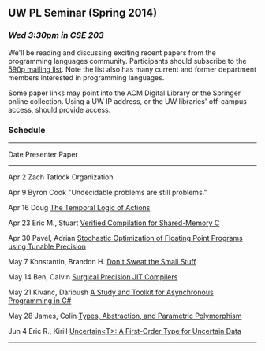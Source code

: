 ## UW PL Seminar (Spring 2014)

### *Wed 3:30pm in CSE 203*

We'll be reading and discussing exciting recent papers from the
programming languages community.  Participants should subscribe to the
[590p mailing list](https://mailman.cs.washington.edu/mailman/listinfo/cse590p). Note
the list also has many current and former department members
interested in programming languages.

Some paper links may point into the ACM Digital Library or the
Springer online collection. Using a UW IP address, or the UW
libraries' off-campus access, should provide access.

### Schedule

[TLA]:        http://research.microsoft.com/pubs/64074/lamport-actions.pdf
[VERISHARED]: http://link.springer.com/chapter/10.1007/978-3-642-54833-8_7
[STOKEFP]:    http://cs.stanford.edu/people/eschkufz/research/pldi52-schkufza.pdf
[SMALLSTUFF]: http://www.nicta.com.au/pub?doc=7629&filename=nicta_publication_7629.pdf
[SURGJIT]:    http://lampwww.epfl.ch/~rompf/lancet_130329.pdf
[ASYNCCS]:    https://ideals.illinois.edu/bitstream/handle/2142/45837/okur-2014-icse.pdf
[PARAM]:      ftp://ftp.cs.cmu.edu/usr/jcr/typesabpara.pdf
[UNCERTAIN]:  http://research.microsoft.com/pubs/208236/asplos077-bornholtA.pdf

-------------------------------------------------------------------------------
Date    Presenter                 Paper
------  ------------------------  ---------------------------------------------
Apr  2  Zach Tatlock              Organization

Apr  9  Byron Cook                "Undecidable problems are still problems."

Apr 16  Doug                      [The Temporal Logic of Actions][TLA]

Apr 23  Eric M., Stuart           [Verified Compilation for Shared-Memory C][VERISHARED]

Apr 30  Pavel, Adrian             [Stochastic Optimization of Floating Point Programs using Tunable Precision][STOKEFP]

May  7  Konstantin, Brandon H.    [Don't Sweat the Small Stuff][SMALLSTUFF]

May 14  Ben, Calvin               [Surgical Precision JIT Compilers][SURGJIT]

May 21  Kivanc, Darioush          [A Study and Toolkit for Asynchronous Programming in C#][ASYNCCS]

May 28  James, Colin              [Types, Abstraction, and Parametric Polymorphism][PARAM]

Jun  4  Eric R., Kirill           [Uncertain&lt;T&gt;: A First-Order Type for Uncertain Data][UNCERTAIN]

-------------------------------------------------------------------------------
